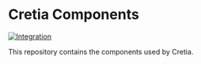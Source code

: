 # Cretia Components

[![Integration](https://github.com/cretia-app/components/actions/workflows/integration.yml/badge.svg)](https://github.com/cretia-app/components/actions/workflows/integration.yml)

This repository contains the components used by Cretia.
